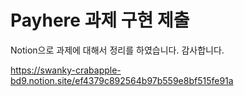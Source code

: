 # Payhere 과제 구현 제출

Notion으로 과제에 대해서 정리를 하였습니다. 
감사합니다.

https://swanky-crabapple-bd9.notion.site/ef4379c892564b97b559e8bf515fe91a
